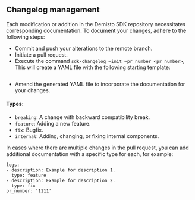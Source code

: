 ## Changelog management
Each modification or addition in the Demisto SDK repository necessitates corresponding documentation. To document your changes, adhere to the following steps:

- Commit and push your alterations to the remote branch.
- Initiate a pull request.
- Execute the command `sdk-changelog —init —pr_number <pr number>`, This will create a YAML file with the following starting template:
```

```
- Amend the generated YAML file to incorporate the documentation for your changes.

#### Types:

- `breaking`: A change with backward compatibility break.
- `feature`: Adding a new feature.
- `fix`: Bugfix.
- `internal`: Adding, changing, or fixing internal components.

In cases where there are multiple changes in the pull request, you can add additional documentation with a specific type for each, for example:
```
logs:
- description: Example for description 1.
  type: feature
- description: Example for description 2.
  type: fix
pr_number: '1111'
```